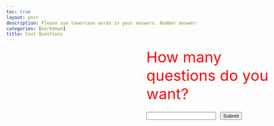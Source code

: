 ```yaml
---
toc: true
layout: post
description: Please use lowercase words in your answers. Number answers are in number form. 
categories: [markdown]
title: Cool Questions
---
```


<script>
    let score = 0
    let total = 0
    let count = 0
    let correct = 0
    class Jeopardy {
        constructor(question, answer, point) {
            this.question = question;
            this.answer = answer;
            this.point = point;
        }
        CheckAnswer(guess) {
            return guess === this.answer
        }
    }
    let q1 = new Jeopardy('What is the biggest planet in the solar system?', 'jupiter', 1);
    let q2 = new Jeopardy('What galaxy do we live in?', 'the milky way', 1);
    let q3 = new Jeopardy('What does DNA stand for?', 'deoxyribonucleic acid', 1);
    let q4 = new Jeopardy('How many bones are in the human body?', '206', 1);
    let q5 = new Jeopardy('What is the closest planet to the Earth? (on average)', 'mercury', 1);
    let q6 = new Jeopardy('Which is the main gas that makes up the atmosphere in the Earth?', 'nitrogen', 1);
    let q7 = new Jeopardy('At what temperature are Celsius and Fahrenheit equal?', '40', 1);
    let q8 = new Jeopardy('What is the largest ocean on Earth?', 'pacific', 1);
    let q9 = new Jeopardy('How many teeth does an adult human have?', '32',1);


    const qarray = [q1, q2, q3, q4, q5, q6, q7, q8, q9]
    function QNA(number) {
        for (let i = 0; i < number; i++) {
            const randomValue = qarray[Math.floor(Math.random() * qarray.length)];
            var index = qarray.indexOf(randomValue);
            if (index > -1) {
                qarray.splice(index, 1);
            }
            let guess = prompt(randomValue.question + " Points: " + randomValue.point);
            count = count + 1
            total = total + randomValue.point
            if (randomValue.CheckAnswer(guess)) {
                score = score + randomValue.point;
                correct = correct + 1
                document.getElementById('answer').innerHTML = "Well Done!";
                document.getElementById('score').innerHTML = "Your score is " + score + "/" + total;
                document.getElementById('correct').innerHTML = "You got " + correct + " questions correct out of " + count;
            }
            else {
                document.getElementById('answer').innerHTML = "Nice Try!";
                document.getElementById('score').innerHTML = "Your score is " + score + "/" + total;
                document.getElementById('correct').innerHTML = "Sorry, you have gotten " + correct + " questions correct out of " + count;
            }
            }
    }
</script>
<html>
    <div class="container" style="position: absolute; font-size: 40px;color: red; left: 600px">
        <label for="number">How many questions do you want?</label>
        <br>
        <input id="number" type="number"/>
        <button onclick="QNA(document.getElementById('number').value)">Submit</button>
    </div>
    <br>
    <br>
    <br>
    <br>
    <br>
    <br>
    <p style="text-align: center; font-size: 40px;color: red;" id="answer"></p>
    <p style="text-align: center; font-size: 40px;color: red;" id="score"></p>
    <p style="text-align: center; font-size: 40px;color: red;" id="correct"></p>
</html>